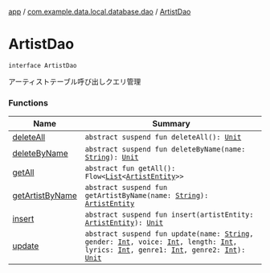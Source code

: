 [app](../../index.md) / [com.example.data.local.database.dao](../index.md) / [ArtistDao](./index.md)

# ArtistDao

`interface ArtistDao`

アーティストテーブル呼び出しクエリ管理

### Functions

| Name | Summary |
|---|---|
| [deleteAll](delete-all.md) | `abstract suspend fun deleteAll(): `[`Unit`](https://kotlinlang.org/api/latest/jvm/stdlib/kotlin/-unit/index.html) |
| [deleteByName](delete-by-name.md) | `abstract suspend fun deleteByName(name: `[`String`](https://kotlinlang.org/api/latest/jvm/stdlib/kotlin/-string/index.html)`): `[`Unit`](https://kotlinlang.org/api/latest/jvm/stdlib/kotlin/-unit/index.html) |
| [getAll](get-all.md) | `abstract fun getAll(): Flow<`[`List`](https://kotlinlang.org/api/latest/jvm/stdlib/kotlin.collections/-list/index.html)`<`[`ArtistEntity`](../../com.example.musicdictionaryandroid.database.entity/-artist-entity/index.md)`>>` |
| [getArtistByName](get-artist-by-name.md) | `abstract suspend fun getArtistByName(name: `[`String`](https://kotlinlang.org/api/latest/jvm/stdlib/kotlin/-string/index.html)`): `[`ArtistEntity`](../../com.example.musicdictionaryandroid.database.entity/-artist-entity/index.md) |
| [insert](insert.md) | `abstract suspend fun insert(artistEntity: `[`ArtistEntity`](../../com.example.musicdictionaryandroid.database.entity/-artist-entity/index.md)`): `[`Unit`](https://kotlinlang.org/api/latest/jvm/stdlib/kotlin/-unit/index.html) |
| [update](update.md) | `abstract suspend fun update(name: `[`String`](https://kotlinlang.org/api/latest/jvm/stdlib/kotlin/-string/index.html)`, gender: `[`Int`](https://kotlinlang.org/api/latest/jvm/stdlib/kotlin/-int/index.html)`, voice: `[`Int`](https://kotlinlang.org/api/latest/jvm/stdlib/kotlin/-int/index.html)`, length: `[`Int`](https://kotlinlang.org/api/latest/jvm/stdlib/kotlin/-int/index.html)`, lyrics: `[`Int`](https://kotlinlang.org/api/latest/jvm/stdlib/kotlin/-int/index.html)`, genre1: `[`Int`](https://kotlinlang.org/api/latest/jvm/stdlib/kotlin/-int/index.html)`, genre2: `[`Int`](https://kotlinlang.org/api/latest/jvm/stdlib/kotlin/-int/index.html)`): `[`Unit`](https://kotlinlang.org/api/latest/jvm/stdlib/kotlin/-unit/index.html) |
